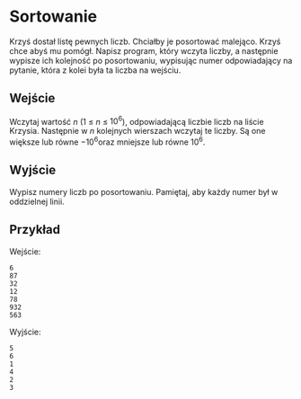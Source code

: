 # Sortowanie
Krzyś dostał listę pewnych liczb. Chciałby je posortować malejąco. Krzyś chce abyś mu pomógł. Napisz program, który wczyta liczby, a następnie wypisze ich kolejność po posortowaniu, wypisując numer odpowiadający na pytanie, która z kolei była ta liczba na wejściu.

## Wejście
Wczytaj wartość $n$ (1 $\le$  $n$  $\le$  $10^6$), odpowiadającą liczbie liczb na liście Krzysia. Następnie w $n$ kolejnych wierszach wczytaj te liczby. Są one większe lub równe $-10^6$oraz mniejsze lub równe $10^6$.

## Wyjście
Wypisz numery liczb po posortowaniu. Pamiętaj, aby każdy numer był w oddzielnej linii.

## Przykład

Wejście:
```
6
87
32
12
78
932
563
```

Wyjście:
```
5
6
1
4
2
3
```